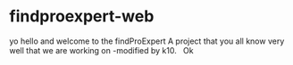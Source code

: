 # findproexpert-web
yo hello and welcome to the findProExpert
A project that you all know very well
that we are working on
-modified by k10.   Ok
